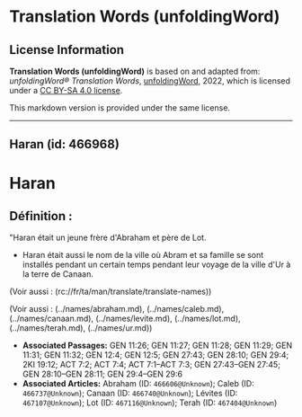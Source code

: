 # Translation Words (unfoldingWord)

## License Information

**Translation Words (unfoldingWord)** is based on and adapted from: _unfoldingWord® Translation Words_, [unfoldingWord](https://unfoldingword.org/utw), 2022, which is licensed under a [CC BY-SA 4.0 license](https://creativecommons.org/licenses/by-sa/4.0/legalcode.en).

This markdown version is provided under the same license.



--------------------------------

## Haran (id: 466968)

Haran
=====

Définition :
------------

"Haran était un jeune frère d'Abraham et père de Lot.

* Haran était aussi le nom de la ville où Abram et sa famille se sont installés pendant un certain temps pendant leur voyage de la ville d'Ur à la terre de Canaan.

(Voir aussi : (rc://fr/ta/man/translate/translate\-names))

(Voir aussi : (../names/abraham.md), (../names/caleb.md), (../names/canaan.md), (../names/levite.md), (../names/lot.md), (../names/terah.md), (../names/ur.md))

* **Associated Passages:** GEN 11:26; GEN 11:27; GEN 11:28; GEN 11:29; GEN 11:31; GEN 11:32; GEN 12:4; GEN 12:5; GEN 27:43; GEN 28:10; GEN 29:4; 2KI 19:12; ACT 7:2; ACT 7:4; ACT 7:1–ACT 7:3; GEN 27:43–GEN 27:45; GEN 28:10–GEN 28:11; GEN 29:4–GEN 29:6
* **Associated Articles:** Abraham (ID: `466606@Unknown`); Caleb (ID: `466737@Unknown`); Canaan (ID: `466740@Unknown`); Lévites (ID: `467107@Unknown`); Lot (ID: `467116@Unknown`); Terah (ID: `467404@Unknown`)

